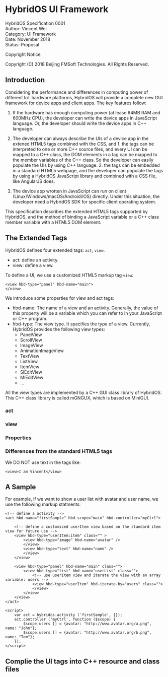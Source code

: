# HybridOS UI Framework

HybridOS Specification 0001<br/>
Author: Vincent Wei<br/>
Category: UI Framework<br/>
Date: November 2018<br/>
Status: Proposal

Copyright Notice

  Copyright (C) 2018 Beijing FMSoft Technologies. All Rights Reserved.

## Introduction

Considering the performance and differences in computing power of different
IoT hardware platforms, HybridOS will provide a complete new GUI framework
for device apps and client apps. The key features follow:

  1. If the hardware has enough computing power (at lease 64MB RAM and 600MHz CPU),
    the developer can write the device apps in JavaScript language. Or, the developer
    should write the device apps in C++ language.

  2. The developer can always describe the UIs of a device app in the extened HTML5
    tags combined with the CSS, and
    1. the tags can be interpreted to one or more C++ source files, and every UI can be
       mapped to a C++ class, the DOM elements in a tag can be mapped to the member
       variables of the C++ class. So the developer can easily populate the UIs by using
       C++ language.
    2. the tags can be embedded in a standard HTML5 webpage, and the developer can
       populate the tags by using a HybridOS JavaScript library and combined with a 
       CSS file, like AngularJS does.

  3. The device app wrotten in JavaScript can run on client (Linux/Windows/macOS/Android/iOS)
     directly. Under this situation, the developer need a HybridOS SDK for specific
     client operating system.

This specification describes the extended HTML5 tags supported by HybridOS,
and the method of binding a JavaScript variable or a C++ class member variable with
a HTML5 DOM element.

## The Extended Tags

HybridOS defines four extended tags: `act`, `view`.

  * act: define an activity.
  * view: define a view.

To define a UI, we use a customized HTML5 markup tag `view`:

    <view hbd-type="panel" hbd-name="main">
    </view>

We introduce some properties for view and act tags:

  * hbd-name: The name of a view and an activity. Generally, the value of this
    property will be a variable which you can refer to in your JavaScript or C++
    program.
  * hbd-type: The view type. It specifies the type of a view. Currently, HybridOS
    provides the following view types:
    * PanelView
    * ScrollView
    * ImageView
    * AnimationImageView
    * TextView
    * ListView
    * ItemView
    * SlEditView
    * MlEditView
    * ...

All the view types are implemented by a C++ GUI class library of HybridOS.
This C++ class library is called mGNGUX, which is based on MiniGUI.

### act

### view

### Properties

### Differences from the standard HTML5 tags

We DO NOT use text in the tags like:

    <view>I am Vincent</view>


## A Sample

For example, if we want to show a user list with avatar and user name, we use
the following markup statments:

    <!-- define a activity -->
    <act hbd-name="firstSample" hbd-scope="main" hbd-controller="myCtrl">

        <!-- define a customized userItem view based on the standard item view for future use -->
        <view hbd-type="userItem:item" class="" >
            <view hbd-type="image" hbd-name="avatar" />
            </view>
            <view hbd-type="text" hbd-name="name" />
            </view>
        </view>

        <view hbd-type="panel" hbd-name="main" class="">
            <view hbd-type="list" hbd-name="userList" class="">
                <!-- use userItem view and iterate the view with an array variable: users -->
                <view hbd-type="userItem" hbd-iterate-by="users" class="">
                </view>
            </view>
        </view>
    </act>

    <script>
        var act = hybridos.activity ('firstSample', {});
        act.controller ('myCtrl', function ($scope) {
            $scope.users [] = {avatar: "http://www.avatar.org/a.png", name: "John"};
            $scope.users [] = {avatar: "http://www.avatar.org/b.png", name: "Tom"};
        });
    </script>

## Complie the UI tags into C++ resource and class files


